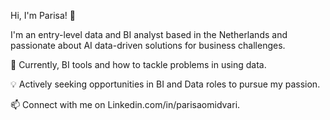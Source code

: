 Hi, I'm Parisa! 👋

I'm an entry-level data and BI analyst based in the Netherlands and passionate about AI data-driven solutions for business challenges.

🌱 Currently, BI tools and how to tackle problems in using data.

💡 Actively seeking opportunities in BI and Data roles to pursue my passion.

📫 Connect with me on Linkedin.com/in/parisaomidvari.
  
  

<!---
Parisa-1996/Parisa-1996 is a ✨ special ✨ repository because its `README.md` (this file) appears on your GitHub profile.
You can click the Preview link to take a look at your changes.
--->
